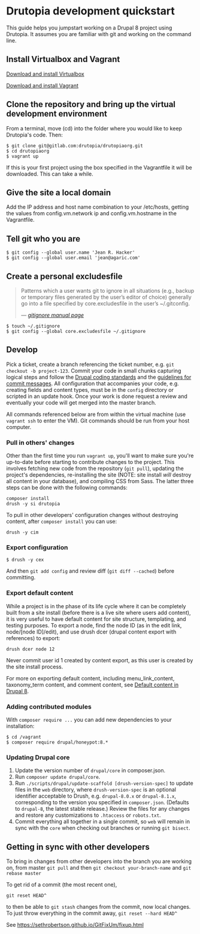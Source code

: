 # Drutopia development quickstart

This guide helps you jumpstart working on a Drupal 8 project using Drutopia. It assumes you are familiar with git and working on the command line.

## Install Virtualbox and Vagrant

[Download and install Virtualbox](https://www.virtualbox.org/wiki/Downloads)

[Download and install Vagrant](http://www.vagrantup.com/downloads.html)

## Clone the repository and bring up the virtual development environment

From a terminal, move (cd) into the folder where you would like to keep Drutopia's code. Then:

```
$ git clone git@gitlab.com:drutopia/drutopiaorg.git
$ cd drutopiaorg
$ vagrant up
```

If this is your first project using the box specified in the Vagrantfile it will be downloaded. This can take a while.

## Give the site a local domain

Add the IP address and host name combination to your /etc/hosts, getting the values from config.vm.network ip and config.vm.hostname in the Vagrantfile.

## Tell git who you are

```
$ git config --global user.name 'Jean R. Hacker'
$ git config --global user.email 'jean@agaric.com'
```

## Create a personal excludesfile

> Patterns which a user wants git to ignore in all situations (e.g., backup or temporary files generated by the user’s editor of choice) generally go into a file specified by core.excludesfile in the user’s ~/.gitconfig.
>
> — <cite>[gitignore manual page](https://git-scm.com/docs/gitignore)

```
$ touch ~/.gitignore
$ git config --global core.excludesfile ~/.gitignore
```

## Develop

Pick a ticket, create a branch referencing the ticket number, e.g. `git checkout -b project-123`. Commit your code in small chunks capturing logical steps and follow the [Drupal coding standards](https://drupal.org/coding-standards) and the [guidelines for commit messages](http://tbaggery.com/2008/04/19/a-note-about-git-commit-messages.html). All configuration that accompanies your code, e.g. creating fields and content types, must be in the `config` directory or scripted in an update hook. Once your work is done request a review and eventually your code will get merged into the master branch.

All commands referenced below are from within the virtual machine (use ```vagrant ssh``` to enter the VM).  Git commands should be run from your host computer.

### Pull in others' changes

Other than the first time you run ```vagrant up```, you'll want to make
sure you're up-to-date before starting to contribute changes to the
project.  This involves fetching new code from the repository (```git
pull```), updating the project's dependencies, re-installing the site (NOTE:
site install *will* destroy all content in your database), and compiling CSS
from Sass.  The latter three steps can be done with the following commands:

```
composer install
drush -y si drutopia
```

To pull in other developers' configuration changes without destroying
content, after ```composer install``` you can use:

```
drush -y cim
```

### Export configuration

```
$ drush -y cex
```

And then ```git add config``` and review diff (```git diff --cached```) before committing.

### Export default content

While a project is in the phase of its life cycle where it can be
completely built from a site install (before there is a live site where
users add content), it is very useful to have default content for site
structure, templating, and testing purposes.  To export a node, find the
node ID (as in the edit link, node/[node ID]/edit), and use drush dcer
(drupal content export with references) to export:

```
drush dcer node 12
```

Never commit user id 1 created by content export, as this user is created by the site install process.

For more on exporting default content, including menu_link_content,
taxonomy_term content, and comment content, see [Default content in Drupal
8](http://data.agaric.com/drupal-8-default-content-agaric-way).

### Adding contributed modules

With `composer require ...` you can add new dependencies to your installation:

```
$ cd /vagrant
$ composer require drupal/honeypot:8.*
```

### Updating Drupal core

1. Update the version number of `drupal/core` in composer.json.
1. Run `composer update drupal/core`.
1. Run `./scripts/drupal/update-scaffold [drush-version-spec]` to update files in the `web` directory, where `drush-version-spec` is an optional identifier acceptable to Drush, e.g. `drupal-8.0.x` or `drupal-8.1.x`, corresponding to the version you specified in `composer.json`. (Defaults to `drupal-8`, the latest stable release.) Review the files for any changes and restore any customizations to `.htaccess` or `robots.txt`.
1. Commit everything all together in a single commit, so `web` will remain in sync with the `core` when checking out branches or running `git bisect`.

## Getting in sync with other developers

To bring in changes from other developers into the branch you are
working on, from master ```git pull``` and then ```git checkout
your-branch-name``` and ```git rebase master```

To get rid of a commit (the most recent one),

```git reset HEAD^```

to then be able to ```git stash``` changes from the commit, now local changes.  To just throw everything in the commit away, ```git reset --hard HEAD^```

See https://sethrobertson.github.io/GitFixUm/fixup.html

